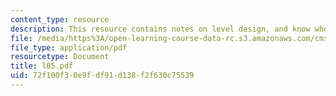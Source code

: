 ```yaml
---
content_type: resource
description: This resource contains notes on level design, and know when to stop.
file: /media/https%3A/open-learning-course-data-rc.s3.amazonaws.com/cms-610-media-industries-and-systems-spring-2006/72f100f30e9fdf91d138f2f630c75539_l05.pdf
file_type: application/pdf
resourcetype: Document
title: l05.pdf
uid: 72f100f3-0e9f-df91-d138-f2f630c75539
---
```


